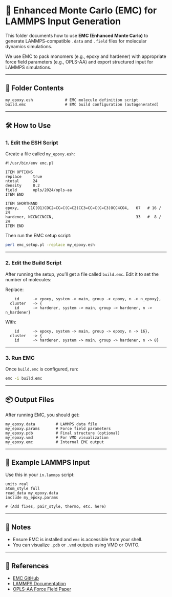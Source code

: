 # 🧪 Enhanced Monte Carlo (EMC) for LAMMPS Input Generation

This folder documents how to use **EMC (Enhanced Monte Carlo)** to generate LAMMPS-compatible `.data` and `.field` files for molecular dynamics simulations.

We use EMC to pack monomers (e.g., epoxy and hardener) with appropriate force field parameters (e.g., OPLS-AA) and export structured input for LAMMPS simulations.

---

## 📁 Folder Contents

```
my_epoxy.esh              # EMC molecule definition script
build.emc                 # EMC build configuration (autogenerated)
```

---

## 🛠️ How to Use

### 1. Edit the ESH Script

Create a file called `my_epoxy.esh`:

```esh
#!/usr/bin/env emc.pl                      

ITEM OPTIONS
replace     true
ntotal      24
density     0.2
field       opls/2024/opls-aa
ITEM END

ITEM SHORTHAND
epoxy,    C1C(O1)COC2=CC=C(C=C2)CC3=CC=C(C=C3)OCC4CO4,   67   # 16 / 24
hardener, NCCNCCNCCN,                                    33   #  8 / 24
ITEM END
```

Then run the EMC setup script:

```bash
perl emc_setup.pl -replace my_epoxy.esh
```

---

### 2. Edit the Build Script

After running the setup, you’ll get a file called `build.emc`. Edit it to set the number of molecules:

Replace:
```emc
    id		-> epoxy, system -> main, group -> epoxy, n -> n_epoxy},
  cluster	-> {
    id		-> hardener, system -> main, group -> hardener, n -> n_hardener}
```

With:
```emc
    id		-> epoxy, system -> main, group -> epoxy, n -> 16},
  cluster	-> {
    id		-> hardener, system -> main, group -> hardener, n -> 8}
```

---

### 3. Run EMC

Once `build.emc` is configured, run:

```bash
emc -i build.emc
```

---

## 📦 Output Files

After running EMC, you should get:

```
my_epoxy.data         # LAMMPS data file
my_epoxy.params       # Force field parameters
my_epoxy.pdb          # Final structure (optional)
my_epoxy.vmd          # For VMD visualization
my_epoxy.emc          # Internal EMC output
```

---

## 🧬 Example LAMMPS Input

Use this in your `in.lammps` script:

```lammps
units real
atom_style full
read_data my_epoxy.data
include my_epoxy.params

# (Add fixes, pair_style, thermo, etc. here)
```

---

## 🧠 Notes

- Ensure EMC is installed and `emc` is accessible from your shell.
- You can visualize `.pdb` or `.vmd` outputs using VMD or OVITO.

---

## 🔗 References

- [EMC GitHub](https://github.com/uchicago-voth/emc)
- [LAMMPS Documentation](https://docs.lammps.org/)
- [OPLS-AA Force Field Paper](https://doi.org/10.1021/ja9621760)

